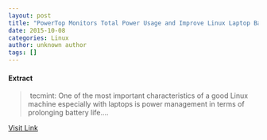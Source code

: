 ```yaml
---
layout: post
title: "PowerTop Monitors Total Power Usage and Improve Linux Laptop Battery Life"
date: 2015-10-08
categories: Linux
author: unknown author
tags: []
---
```





#### Extract
>&nbsp;tecmint: One of the most important characteristics of a good Linux machine especially with laptops is power management in terms of prolonging battery life....



[Visit Link](http://www.linuxtoday.com/upload/powertop-monitors-total-power-usage-and-improve-linux-laptop-battery-life-151007040023.html)


